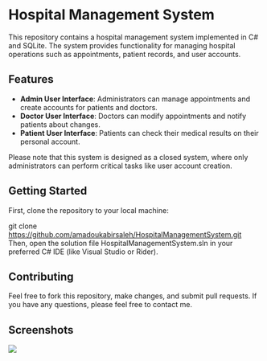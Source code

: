 # Hospital Management System

This repository contains a hospital management system implemented in C# and SQLite. The system provides functionality for managing hospital operations such as appointments, patient records, and user accounts.

## Features
- **Admin User Interface**: Administrators can manage appointments and create accounts for patients and doctors.
- **Doctor User Interface**: Doctors can modify appointments and notify patients about changes.
- **Patient User Interface**: Patients can check their medical results on their personal account.

Please note that this system is designed as a closed system, where only administrators can perform critical tasks like user account creation.


## Getting Started

First, clone the repository to your local machine:

git clone https://github.com/amadoukabirsaleh/HospitalManagementSystem.git
Then, open the solution file HospitalManagementSystem.sln in your preferred C# IDE (like Visual Studio or Rider).

## Contributing
Feel free to fork this repository, make changes, and submit pull requests. If you have any questions, please feel free to contact me.


## Screenshots
![](/images/1.jpg)
